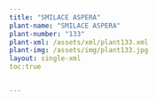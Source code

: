 ```yaml
---
title: "SMILACE ASPERA"
plant-name: "SMILACE ASPERA"
plant-number: "133"
plant-xml: /assets/xml/plant133.xml
plant-img: /assets/img/plant133.jpg
layout: single-xml
toc:true


---
```

